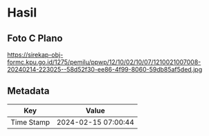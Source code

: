 # Hasil

## Foto C Plano

https://sirekap-obj-formc.kpu.go.id/1275/pemilu/ppwp/12/10/02/10/07/1210021007008-20240214-223025--58d52f30-ee86-4f99-8060-59db85af5ded.jpg


## Metadata

| Key        | Value               |
| ---------- | ------------------- |
| Time Stamp | 2024-02-15 07:00:44 |



